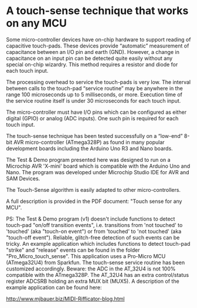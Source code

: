 # A touch-sense technique that works on any MCU 

Some micro-controller devices have on-chip hardware to support reading of capacitive touch-pads. 
These devices provide “automatic” measurement of capacitance between an I/O pin and earth (GND). 
However, a change in capacitance on an input pin can be detected quite easily without any special on-chip wizardry.
This method requires a resistor and diode for each touch input.

The processing overhead to service the touch-pads is very low. 
The interval between calls to the touch-pad “service routine” may be anywhere in the range 100 microseconds up to 5 milliseconds,
or more.  Execution time of the service routine itself is under 30 microseconds for each touch input. 

The micro-controller must have I/O pins which can be configured as either digital (GPIO) 
or analog (ADC inputs). One such pin is required for each touch input.

The touch-sense technique has been tested successfully on a “low-end” 8-bit AVR micro-controller
(ATmega328P) as found in many popular development boards including the Arduino Uno R3 and Nano boards.

The Test & Demo program presented here was designed to run on a Microchip AVR 'X-mini' board which is compatible
with the Arduino Uno and Nano. The program was developed under Microchip Studio IDE for AVR and SAM Devices.

The Touch-Sense algorithm is easily adapted to other micro-controllers.

A full description is provided in the PDF document: "Touch sense for any MCU".

PS: The Test & Demo program (v1) doesn't include functions to detect touch-pad "on/off transition events",
i.e. transitions from 'not touched' to 'touched' (aka "touch-on event") or from 'touched' to 'not touched'
(aka "touch-off event"). Reliable, glitch-free detection of such events can be tricky.
An example application which includes functions to detect touch-pad "strike" and "release" events can be found in
the folder "Pro_Micro_touch_sense". This application uses a Pro-Micro MCU (ATmega32U4) from Sparkfun. The touch-sense
service routine has been customized accordingly. Beware: the ADC in the AT_32U4 is not 100% compatible with the
ATmega328P. The AT_32U4 has an extra control/status register ADCSRB holding an extra MUX bit (MUX5). 
A description of the example application can be found here:

http://www.mjbauer.biz/MIDI-Rifficator-blog.html

